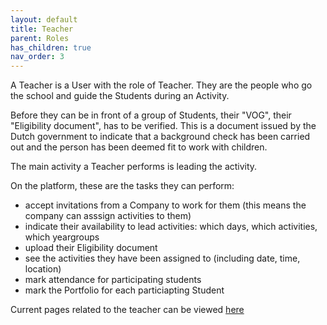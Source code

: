 ```yaml
---
layout: default
title: Teacher
parent: Roles
has_children: true
nav_order: 3
---
```


A Teacher is a User with the role of Teacher. They are the people who go the school and guide the Students during an Activity.

Before they can be in front of a group of Students, their "VOG", their "Eligibility document",  has to be verified. This is a document issued by the Dutch government to indicate that a background check has been carried out and the person has been deemed fit to work with children.

The main activity a Teacher performs is leading the activity.

On the platform, these are the tasks they can perform:

- accept invitations from a Company to work for them (this means the company can asssign activities to them)
- indicate their availability to lead activities: which days, which activities, which yeargroups
- upload their Eligibility document
- see the activities they have been assigned to (including date, time, location)
- mark attendance for participating students
- mark the Portfolio for each particiapting Student

Current pages related to the teacher can be viewed [here](https://wijnandb.github.io/screenshots_automated/#/teacher/)

